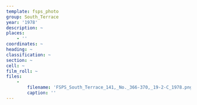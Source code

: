 ```yaml
---
template: fsps_photo
group: South_Terrace
year: '1978'
description: ~
places:
    - ''
coordinates: ~
heading: ~
classification: ~
section: ~
cell: ~
film_roll: ~
files:
    -
        filename: 'FSPS_South_Terrace_141,_No._366-370,_19-2-C_1978.png'
        caption: ''
---
```

